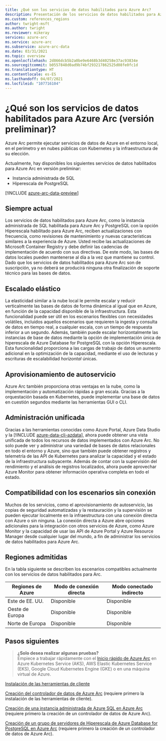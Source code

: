 ```yaml
---
title: ¿Qué son los servicios de datos habilitados para Azure Arc?
description: Presentación de los servicios de datos habilitados para Azure Arc
ms.custom: references_regions
author: twright-msft
ms.author: twright
ms.reviewer: mikeray
services: azure-arc
ms.service: azure-arc
ms.subservice: azure-arc-data
ms.date: 03/31/2021
ms.topic: overview
ms.openlocfilehash: 2d866dcb5b2a0be9e6468b3d40258e37ac93834e
ms.sourcegitcommit: b0557848d0ad9b74bf293217862525d08fe0fc1d
ms.translationtype: HT
ms.contentlocale: es-ES
ms.lasthandoff: 04/07/2021
ms.locfileid: "107716104"
---
```

# <a name="what-are-azure-arc-enabled-data-services-preview"></a>¿Qué son los servicios de datos habilitados para Azure Arc (versión preliminar)?

Azure Arc permite ejecutar servicios de datos de Azure en el entorno local, en el perímetro y en nubes públicas con Kubernetes y la infraestructura de su elección.

Actualmente, hay disponibles los siguientes servicios de datos habilitados para Azure Arc en versión preliminar:

- Instancia administrada de SQL
- Hiperescala de PostgreSQL

[!INCLUDE [azure-arc-data-preview](../../../includes/azure-arc-data-preview.md)]

## <a name="always-current"></a>Siempre actual

Los servicios de datos habilitados para Azure Arc, como la instancia administrada de SQL habilitada para Azure Arc y PostgreSQL con la opción Hiperescala habilitado para Azure Arc, reciben actualizaciones con frecuencia, como revisiones de mantenimiento y nuevas características similares a la experiencia de Azure. Usted recibe las actualizaciones de Microsoft Container Registry y debe definir las cadencias de implementación de acuerdo con sus directivas. De este modo, las bases de datos locales pueden mantenerse al día a la vez que mantiene su control. Dado que los servicios de datos habilitados para Azure Arc son de suscripción, ya no deberá se producirá ninguna otra finalización de soporte técnico para las bases de datos.

## <a name="elastic-scale"></a>Escalado elástico

La elasticidad similar a la nube local le permite escalar y reducir verticalmente las bases de datos de forma dinámica al igual que en Azure, en función de la capacidad disponible de la infraestructura. Esta funcionalidad puede ser útil en los escenarios flexibles con necesidades volátiles, incluidos aquellos escenarios que requieren la ingesta y consulta de datos en tiempo real, a cualquier escala, con un tiempo de respuesta inferior a un segundo. Además, también puede escalar horizontalmente las instancias de base de datos mediante la opción de implementación única de hiperescala de Azure Database for PostgreSQL con la opción Hiperescala. Esta funcionalidad proporciona a las cargas de trabajo de datos un aumento adicional en la optimización de la capacidad, mediante el uso de lecturas y escrituras de escalabilidad *horizontal* únicas.

## <a name="self-service-provisioning"></a>Aprovisionamiento de autoservicio

Azure Arc también proporciona otras ventajas en la nube, como la implementación y automatización rápidas a gran escala. Gracias a la orquestación basada en Kubernetes, puede implementar una base de datos en cuestión segundos mediante las herramientas GUI o CLI.

## <a name="unified-management"></a>Administración unificada

Gracias a las herramientas conocidas como Azure Portal, Azure Data Studio y la [!INCLUDE [azure-data-cli-azdata](../../../includes/azure-data-cli-azdata.md)], ahora puede obtener una vista unificada de todos los recursos de datos implementados con Azure Arc. No solo puede ver y administrar una variedad de bases de datos relacionales en todo el entorno y Azure, sino que también puede obtener registros y telemetría de las API de Kubernetes para analizar la capacidad y el estado de la infraestructura subyacente. Además de contar con la supervisión del rendimiento y el análisis de registros localizados, ahora puede aprovechar Azure Monitor para obtener información operativa completa en todo el estado.

## <a name="disconnected-scenario-support"></a>Compatibilidad con los escenarios sin conexión

Muchos de los servicios, como el aprovisionamiento de autoservicio, las copias de seguridad automatizadas y la restauración y la supervisión se pueden ejecutar localmente en la infraestructura con una conexión directa con Azure o sin ninguna. La conexión directa a Azure abre opciones adicionales para la integración con otros servicios de Azure, como Azure Monitor y la capacidad de usar las API de Azure Portal y Azure Resource Manager desde cualquier lugar del mundo, a fin de administrar los servicios de datos habilitados para Azure Arc.

## <a name="supported-regions"></a>Regiones admitidas

En la tabla siguiente se describen los escenarios compatibles actualmente con los servicios de datos habilitados para Arc.

|Regiones de Azure  |Modo de conexión directa  |Modo conectado indirecto  |
|---------|---------|---------|
|Este de EE. UU.|Disponible|Disponible
|Oeste de Europa |Disponible |Disponible
|Norte de Europa|Disponible|Disponible

## <a name="next-steps"></a>Pasos siguientes

> **¿Solo desea realizar algunas pruebas?**  
> Empiece a trabajar rápidamente con el [Inicio rápido de Azure Arc](https://azurearcjumpstart.io/azure_arc_jumpstart/azure_arc_data/) en Azure Kubernetes Service (AKS), AWS Elastic Kubernetes Service (EKS), Google Cloud Kubernetes Engine (GKE) o en una máquina virtual de Azure.

[Instalación de las herramientas de cliente](install-client-tools.md)

[Creación del controlador de datos de Azure Arc](create-data-controller.md) (requiere primero la instalación de las herramientas de cliente).

[Creación de una instancia administrada de Azure SQL en Azure Arc](create-sql-managed-instance.md) (requiere primero la creación de un controlador de datos de Azure Arc).

[Creación de un grupo de servidores de Hiperescala de Azure Database for PostgreSQL en Azure Arc](create-postgresql-hyperscale-server-group.md) (requiere primero la creación de un controlador de datos de Azure Arc).
